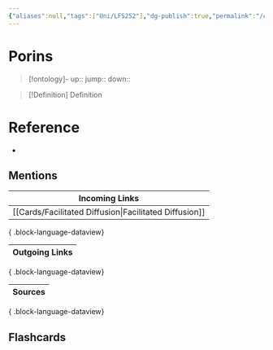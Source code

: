 ```yaml
---
{"aliases":null,"tags":["Uni/LFS252"],"dg-publish":true,"permalink":"/cards/porins/","dgPassFrontmatter":true}
---
```


# Porins

> [!ontology]-
> up:: 
> jump:: 
> down:: 

> [!Definition] Definition

# Reference

- 

## Mentions

| Incoming Links                                            |
| --------------------------------------------------------- |
| [[Cards/Facilitated Diffusion\|Facilitated Diffusion]] |

{ .block-language-dataview}

| Outgoing Links |
| -------------- |

{ .block-language-dataview}

| Sources |
| ------- |

{ .block-language-dataview}

## Flashcards